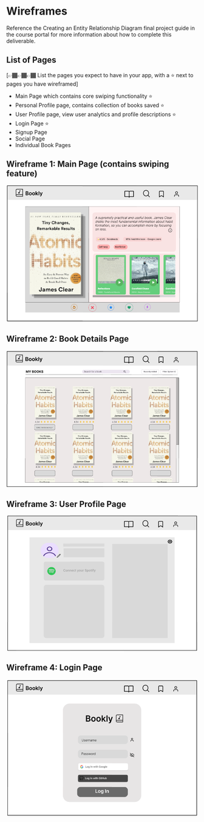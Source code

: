 # Wireframes

Reference the Creating an Entity Relationship Diagram final project guide in the course portal for more information about how to complete this deliverable.

## List of Pages

[👉🏾👉🏾👉🏾 List the pages you expect to have in your app, with a ⭐ next to pages you have wireframed]
- Main Page which contains core swiping functionality ⭐
- Personal Profile page, contains collection of books saved ⭐
- User Profile page, view user analytics and profile descriptions ⭐
- Login Page ⭐
- Signup Page
- Social Page
- Individual Book Pages

## Wireframe 1: Main Page (contains swiping feature)

![alt text](wireframe-image-1.png)

## Wireframe 2: Book Details Page

![book details page](wireframe-image-2.png)

## Wireframe 3: User Profile Page

![personal profile page](wireframe-image-3.png)

## Wireframe 4: Login Page
![login page](wireframe-image-4.png)
